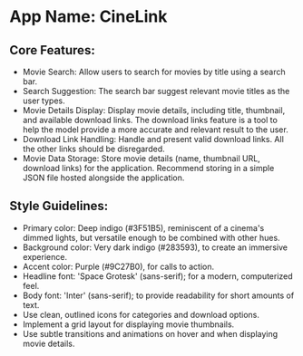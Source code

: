 # **App Name**: CineLink

## Core Features:

- Movie Search: Allow users to search for movies by title using a search bar.
- Search Suggestion: The search bar suggest relevant movie titles as the user types.
- Movie Details Display: Display movie details, including title, thumbnail, and available download links.  The download links feature is a tool to help the model provide a more accurate and relevant result to the user.
- Download Link Handling: Handle and present valid download links. All the other links should be disregarded.
- Movie Data Storage: Store movie details (name, thumbnail URL, download links) for the application. Recommend storing in a simple JSON file hosted alongside the application.

## Style Guidelines:

- Primary color: Deep indigo (#3F51B5), reminiscent of a cinema's dimmed lights, but versatile enough to be combined with other hues.
- Background color: Very dark indigo (#283593), to create an immersive experience.
- Accent color: Purple (#9C27B0), for calls to action.
- Headline font: 'Space Grotesk' (sans-serif); for a modern, computerized feel.
- Body font: 'Inter' (sans-serif); to provide readability for short amounts of text.
- Use clean, outlined icons for categories and download options.
- Implement a grid layout for displaying movie thumbnails.
- Use subtle transitions and animations on hover and when displaying movie details.